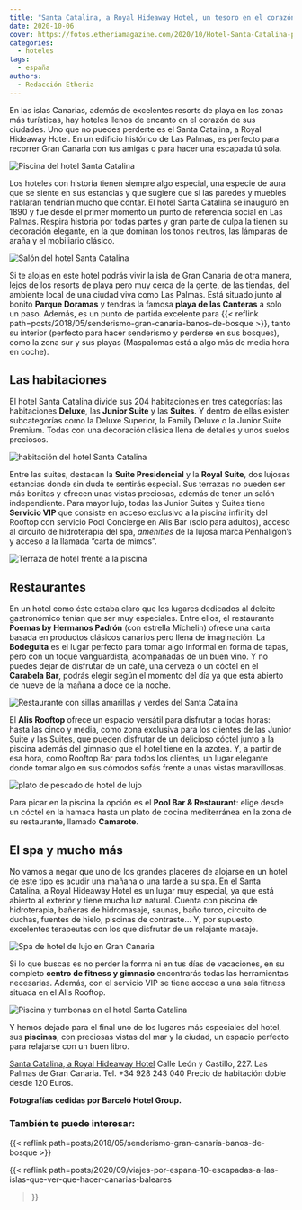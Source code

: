 ```yaml
---
title: "Santa Catalina, a Royal Hideaway Hotel, un tesoro en el corazón de Las Palmas"
date: 2020-10-06
cover: https://fotos.etheriamagazine.com/2020/10/Hotel-Santa-Catalina-piscina-atardecer.jpg
categories: 
  - hoteles
tags: 
  - españa
authors: 
  - Redacción Etheria
---
```


En las islas Canarias, además de excelentes resorts de playa en las zonas más turísticas, hay hoteles llenos de encanto en el corazón de sus ciudades. Uno que no puedes perderte es el Santa Catalina, a Royal Hideaway Hotel. En un edificio histórico de Las Palmas, es perfecto para recorrer Gran Canaria con tus amigas o para hacer una escapada tú sola.

![Piscina del hotel Santa Catalina](https://fotos.etheriamagazine.com/2020/10/Hotel-Santa-Catalina-piscina-atardecer.jpg "Atardecer en el Santa Catalina, a Royal Hideaway Hotel.")

Los hoteles con historia tienen siempre algo especial, una especie de aura que se siente 
en sus estancias y que sugiere que si las paredes y muebles hablaran tendrían mucho que 
contar. El hotel Santa Catalina se inauguró en 1890 y fue desde el primer momento un 
punto de referencia social en Las Palmas. Respira historia por todas partes y gran parte 
de culpa la tienen su decoración elegante, en la que dominan los tonos neutros, las 
lámparas de araña y el mobiliario clásico. 

![Salón del hotel Santa Catalina](https://fotos.etheriamagazine.com/2020/10/hotel-santa-catalina-salon-miguel-martin.jpg "Salón Miguel Martín.")

Si te alojas en este hotel podrás vivir la isla de Gran Canaria de otra manera, lejos de 
los resorts de playa pero muy cerca de la gente, de las tiendas, del ambiente local de 
una ciudad viva como Las Palmas. Está situado junto al bonito **Parque Doramas** y 
tendrás la famosa **playa de las Canteras** a solo un paso. Además, es un punto de 
partida excelente para {{< reflink 
path=posts/2018/05/senderismo-gran-canaria-banos-de-bosque >}}, tanto su interior 
(perfecto para hacer senderismo y perderse en sus bosques), como la zona sur y sus 
playas (Maspalomas está a algo más de media hora en coche). 

## Las habitaciones

El hotel Santa Catalina divide sus 204 habitaciones en tres categorías: las habitaciones 
**Deluxe**, las **Junior Suite** y las **Suites**. Y dentro de ellas existen 
subcategorías como la Deluxe Superior, la Family Deluxe o la Junior Suite Premium. Todas 
con una decoración clásica llena de detalles y unos suelos preciosos. 

![habitación del hotel Santa Catalina](https://fotos.etheriamagazine.com/2020/10/hotel-santa-catalina-deluxe-superior.jpg "Habitación Deluxe Superior.")

Entre las suites, destacan la **Suite Presidencial** y la **Royal Suite**, dos lujosas 
estancias donde sin duda te sentirás especial. Sus terrazas no pueden ser más bonitas y 
ofrecen unas vistas preciosas, además de tener un salón independiente. Para mayor lujo, 
todas las Junior Suites y Suites tiene **Servicio VIP** que consiste en acceso exclusivo 
a la piscina infinity del Rooftop con servicio Pool Concierge en Alis Bar (solo para 
adultos), acceso al circuito de hidroterapia del spa, _amenities_ de la lujosa marca 
Penhaligon’s y acceso a la llamada “carta de mimos”. 

![Terraza de hotel frente a la piscina](https://fotos.etheriamagazine.com/2020/10/hotel-santa-catalina-suite-presidencial.jpg "Terraza de la Suite Presidencial.")

## Restaurantes

En un hotel como éste estaba claro que los lugares dedicados al deleite gastronómico 
tenían que ser muy especiales. Entre ellos, el restaurante **Poemas by Hermanos Padrón** 
(con estrella Michelin) ofrece una carta basada en productos clásicos canarios pero 
llena de imaginación. La **Bodeguita** es el lugar perfecto para tomar algo informal en 
forma de tapas, pero con un toque vanguardista, acompañadas de un buen vino. Y no puedes 
dejar de disfrutar de un café, una cerveza o un cóctel en el **Carabela Bar**, podrás 
elegir según el momento del día ya que está abierto de nueve de la mañana a doce de la 
noche. 

![Restaurante con sillas amarillas y verdes del Santa Catalina](https://fotos.etheriamagazine.com/2020/10/hotel-santa-catalina-poemas.jpg "Restaurante Poemas.")

El **Alis Rooftop** ofrece un espacio versátil para disfrutar a todas horas: hasta las 
cinco y media, como zona exclusiva para los clientes de las Junior Suite y las Suites, 
que pueden disfrutar de un delicioso cóctel junto a la piscina además del gimnasio que 
el hotel tiene en la azotea. Y, a partir de esa hora, como Rooftop Bar para todos los 
clientes, un lugar elegante donde tomar algo en sus cómodos sofás frente a unas vistas 
maravillosas. 

![plato de pescado de hotel de lujo](https://fotos.etheriamagazine.com/2020/10/hotel-santa-catalina-restaurante-camarote.jpg "Deliciosa gastronomía en el restaurante Camarote.")

Para picar en la piscina la opción es el **Pool Bar & Restaurant**: elige desde un 
cóctel en la hamaca hasta un plato de cocina mediterránea en la zona de su restaurante, 
llamado **Camarote**. 

## El spa y mucho más

No vamos a negar que uno de los grandes placeres de alojarse en un hotel de este tipo es 
acudir una mañana o una tarde a su spa. En el Santa Catalina, a Royal Hideaway Hotel es 
un lugar muy especial, ya que está abierto al exterior y tiene mucha luz natural. Cuenta 
con piscina de hidroterapia, bañeras de hidromasaje, saunas, baño turco, circuito de 
duchas, fuentes de hielo, piscinas de contraste… Y, por supuesto, excelentes terapeutas 
con los que disfrutar de un relajante masaje. 

![Spa de hotel de lujo en Gran Canaria](https://fotos.etheriamagazine.com/2020/10/hotel-santa-catalina-spa.jpg "Piscina del Spa del hotel Santa Catalina.")

Si lo que buscas es no perder la forma ni en tus días de vacaciones, en su completo 
**centro de fitness y gimnasio** encontrarás todas las herramientas necesarias. Además, 
con el servicio VIP se tiene acceso a una sala fitness situada en el Alis Rooftop. 

![Piscina y tumbonas en el hotel Santa Catalina](https://fotos.etheriamagazine.com/2020/10/hotel-santa-catalina-piscina.jpg "Piscina del Santa Catalina, a Royal Hideaway Hotel")

Y hemos dejado para el final uno de los lugares más especiales del hotel, sus 
**piscinas**, con preciosas vistas del mar y la ciudad, un espacio perfecto para 
relajarse con un buen libro. 

[Santa Catalina, a Royal Hideaway 
Hotel](https://www.barcelo.com/es-es/santa-catalina-a-royal-hideaway-hotel/) Calle León 
y Castillo, 227. Las Palmas de Gran Canaria. Tel. +34 928 243 040 Precio de habitación 
doble desde 120 Euros. 

**Fotografías cedidas por Barceló Hotel Group.** 

### También te puede interesar:

{{< reflink path=posts/2018/05/senderismo-gran-canaria-banos-de-bosque >}} 

{{< reflink 
path=posts/2020/09/viajes-por-espana-10-escapadas-a-las-islas-que-ver-que-hacer-canarias-baleares 
>}}
